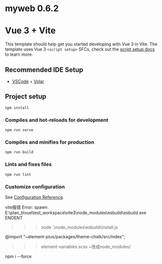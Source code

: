 # myweb 0.6.2


# Vue 3 + Vite

This template should help get you started developing with Vue 3 in Vite. The template uses Vue 3 `<script setup>` SFCs, check out the [script setup docs](https://v3.vuejs.org/api/sfc-script-setup.html#sfc-script-setup) to learn more.

## Recommended IDE Setup

- [VSCode](https://code.visualstudio.com/) + [Volar](https://marketplace.visualstudio.com/items?itemName=johnsoncodehk.volar)


## Project setup
```
npm install
```

### Compiles and hot-reloads for development
```
npm run serve
```

### Compiles and minifies for production
```
npm run build
```

### Lints and fixes files
```
npm run lint
```

### Customize configuration
See [Configuration Reference](https://cli.vuejs.org/config/).



vite报错
Error: spawn E:\plan_b\vue\test_workspace\vite3\node_modules\esbuild\esbuild.exe ENOENT
>>> node .\node_modules\esbuild\install.js

@import "~element-plus/packages/theme-chalk/src/index";
>>> element-variables.scss  ~改成node_modules/

npm i --force
